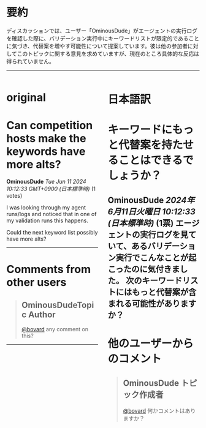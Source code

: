 # 要約 
ディスカッションでは、ユーザー「OminousDude」がエージェントの実行ログを確認した際に、バリデーション実行中にキーワードリストが限定的であることに気づき、代替案を増やす可能性について提案しています。彼は他の参加者に対してこのトピックに関する意見を求めていますが、現在のところ具体的な反応は得られていません。

---


<style>
.column-left{
  float: left;
  width: 47.5%;
  text-align: left;
}
.column-right{
  float: right;
  width: 47.5%;
  text-align: left;
}
.column-one{
  float: left;
  width: 100%;
  text-align: left;
}
</style>


<div class="column-left">

# original

# Can competition hosts make the keywords have more alts?

**OminousDude** *Tue Jun 11 2024 10:12:33 GMT+0900 (日本標準時)* (1 votes)

I was looking through my agent runs/logs and noticed that in one of my validation runs this happens.

Could the next keyword list possibly have more alts?



---

 # Comments from other users

> ## OminousDudeTopic Author
> 
> [@bovard](https://www.kaggle.com/bovard) any comment on this?
> 
> 
> 


---



</div>
<div class="column-right">

# 日本語訳

# キーワードにもっと代替案を持たせることはできるでしょうか？
**OminousDude** *2024年6月11日火曜日 10:12:33 (日本標準時)* (1票)
エージェントの実行ログを見ていて、あるバリデーション実行でこんなことが起こったのに気付きました。
次のキーワードリストにはもっと代替案が含まれる可能性がありますか？
---
 # 他のユーザーからのコメント
> ## OminousDude トピック作成者
> 
> [@bovard](https://www.kaggle.com/bovard) 何かコメントはありますか？
> 
>


</div>